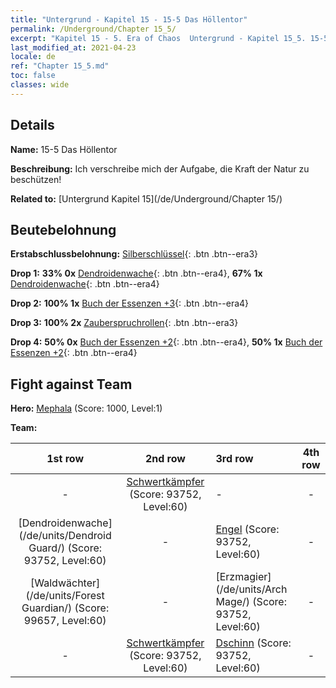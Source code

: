 ```yaml
---
title: "Untergrund - Kapitel 15 - 15-5 Das Höllentor"
permalink: /Underground/Chapter 15_5/
excerpt: "Kapitel 15 - 5. Era of Chaos  Untergrund - Kapitel 15_5. 15-5 Das Höllentor"
last_modified_at: 2021-04-23
locale: de
ref: "Chapter 15_5.md"
toc: false
classes: wide
---
```


## Details

 **Name:** 15-5 Das Höllentor

 **Beschreibung:** Ich verschreibe mich der Aufgabe, die Kraft der Natur zu beschützen!

 **Related to:** [Untergrund Kapitel 15](/de/Underground/Chapter 15/)

## Beutebelohnung

 **Erstabschlussbelohnung:** [Silberschlüssel](/ItemsDE/con_693/){: .btn .btn--era3}

 **Drop 1:** **33% 0x** [Dendroidenwache](/ItemsDE/unt_203/){: .btn .btn--era4}, **67% 1x** [Dendroidenwache](/ItemsDE/unt_203/){: .btn .btn--era4}

 **Drop 2:** **100% 1x** [Buch der Essenzen +3](/ItemsDE/mat_60/){: .btn .btn--era4}

 **Drop 3:** **100% 2x** [Zauberspruchrollen](/ItemsDE/con_694/){: .btn .btn--era3}

 **Drop 4:** **50% 0x** [Buch der Essenzen +2](/ItemsDE/mat_53/){: .btn .btn--era4}, **50% 1x** [Buch der Essenzen +2](/ItemsDE/mat_53/){: .btn .btn--era4}


## Fight against Team
 **Hero:** [Mephala](/de/heroes/Mephala/) (Score: 1000, Level:1)

 **Team:**


  | 1st row | 2nd row | 3rd row | 4th row |
  |:----:|:----:|:----|:----:|
  | - | [Schwertkämpfer](/de/units/Swordsman/) (Score: 93752, Level:60)  | - | - |
  | [Dendroidenwache](/de/units/Dendroid Guard/) (Score: 93752, Level:60)  | - | [Engel](/de/units/Angel/) (Score: 93752, Level:60)  | - |
  | [Waldwächter](/de/units/Forest Guardian/) (Score: 99657, Level:60)  | - | [Erzmagier](/de/units/Arch Mage/) (Score: 93752, Level:60)  | - |
  | - | [Schwertkämpfer](/de/units/Swordsman/) (Score: 93752, Level:60)  | [Dschinn](/de/units/Genie/) (Score: 93752, Level:60)  | - |


